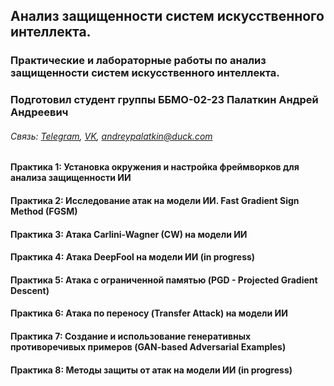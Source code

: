 ## Анализ защищенности систем искусственного интеллекта. 

### Практические и лабораторные работы по анализ защищенности систем искусственного интеллекта.

### Подготовил студент группы ББМО-02-23 Палаткин Андрей Андреевич

###### Связь: [Telegram](https://t.me/aapalatkin), [VK](https://vk.com/netburst68), andreypalatkin@duck.com

#### Практика 1: Установка окружения и настройка фреймворков для анализа защищенности ИИ
#### Практика 2: Исследование атак на модели ИИ. Fast Gradient Sign Method (FGSM)
#### Практика 3: Атака Carlini-Wagner (CW) на модели ИИ
#### Практика 4: Атака DeepFool на модели ИИ (in progress)
#### Практика 5: Атака с ограниченной памятью (PGD - Projected Gradient Descent)
#### Практика 6: Атака по переносу (Transfer Attack) на модели ИИ
#### Практика 7: Создание и использование генеративных противоречивых примеров (GAN-based Adversarial Examples)
#### Практика 8: Методы защиты от атак на модели ИИ (in progress)
